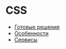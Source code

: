 # CSS

- [Готовые решения](./ready-solutions/ready-solutions.md)
- [Особенности](./features/features.md)
- [Сервисы](./services.md)
